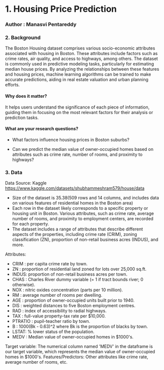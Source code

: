 # 1. Housing Price Prediction
### Author : Manasvi Pentareddy

### 2. Background
The Boston Housing dataset comprises various socio-economic attributes associated with housing in Boston. These attributes include factors such as crime rates, air quality, and access to highways, among others. The dataset is commonly used in predictive modeling tasks, particularly for estimating median house prices. By analyzing the relationships between these features and housing prices, machine learning algorithms can be trained to make accurate predictions, aiding in real estate valuation and urban planning efforts.

#### Why does it matter?

It helps users understand the significance of each piece of information, guiding them in focusing on the most relevant factors for their analysis or prediction tasks.

#### What are your research questions?

* What factors influence housing prices in Boston suburbs?

* Can we predict the median value of owner-occupied homes based on attributes such as crime rate, number of rooms, and proximity to highways?
  
### 3. Data
Data Source: Kaggle
https://www.kaggle.com/datasets/shubhammeshram579/house/data

* Size of the dataset is 35.38(509 rows and 14 columns, and includes data on various features of residential homes in the Boston area)
* Each row in the dataset likely corresponds to a specific property or housing unit in Boston. Various attributes, such as crime rate, average number of rooms, and proximity to employment centers, are recorded for each property.
* The dataset includes a range of attributes that describe different aspects of the properties, including crime rate (CRIM), zoning classification (ZN), proportion of non-retail business acres (INDUS), and more.

Attributes:
* CRIM : per capita crime rate by town.
* ZN : proportion of residential land zoned for lots over 25,000 sq.ft.
* INDUS: proportion of non-retail business acres per town.
* CHAS : Charles River dummy variable (= 1 if tract bounds river; 0 otherwise).
* NOX : nitric oxides concentration (parts per 10 million).
* RM : average number of rooms per dwelling.
* AGE : proportion of owner-occupied units built prior to 1940.
* DIS : weighted distances to five Boston employment centres.
* RAD : index of accessibility to radial highways.
* TAX : full-value property-tax rate per $10,000.
* PTRATIO : pupil-teacher ratio by town.
* B : 1000(Bk - 0.63)^2 where Bk is the proportion of blacks by town.
* LSTAT: % lower status of the population.
* MEDV : Median value of owner-occupied homes in $1000's.

Target variable: The numerical column named 'MEDV' in the dataframe is our target variable, which represents the median value of owner-occupied homes in $1000's.
Features/Predictors: Other attributes like crime rate, average number of rooms, etc.
